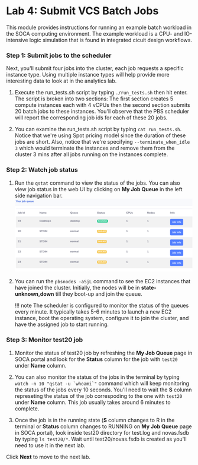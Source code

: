 # Lab 4: Submit VCS Batch Jobs

This module provides instructions for running an example batch workload in the SOCA computing environment. The example workload is a CPU- and IO-intensive logic simulation that is found in integrated cicuit design workflows.

### Step 1: Submit jobs to the scheduler

Next, you'll submit four jobs into the cluster, each job requests a specific instance type. Using multiple instance types will help provide more interesting data to look at in the analytics lab.

1. Execute the run_tests.sh script by typing `./run_tests.sh` then hit enter. The script is broken into two sections: The first section creates 5 compute instances each with 4 vCPUs then the second section submits 20 batch jobs to these instances. You'll observe that the PBS scheduler will report the corresponding job ids for each of these 20 jobs. 

1. You can examine the run_tests.sh script by typing `cat run_tests.sh`. Notice that we're using Spot pricing model since the duration of these jobs are short. Also, notice that we're specifying `--terminate_when_idle 3` which would terminate the instances and remove them from the cluster 3 mins after all jobs running on the instances complete.


### Step 2: Watch job status

1. Run the `qstat` command to view the status of the jobs. You can also view job status in the web UI by clicking on **My Job Queue** in the left side navigation bar.
    ![](../imgs/my-job-queue.png)

1. You can run the `pbsnodes -aSjL` command to see the EC2 instances that have joined the cluster. Initially, the nodes will be in **state-unknown,down** till they boot-up and join the queue.

    !!! note
        The scheduler is configured to monitor the status of the queues every minute. It typically takes 5-6 minutes to launch a new EC2 instance, boot the operating system, configure it to join the cluster, and have the assigned job to start running. 


### Step 3: Monitor test20 job

1. Monitor the status of test20 job by refreshing the **My Job Queue** page in SOCA portal and look for the **Status** column for the job with `test20` under **Name** column.

1. You can also monitor the status of the jobs in the terminal by typing `` watch -n 10 "qstat -u `whoami`" `` command which will keep monitoring the status of the jobs every 10 seconds. You'll need to wait the **S** column represeting the status of the job correspoding to the one with `test20` under **Name** column. This job usually takes around 6 minutes to complete.

1. Once the job is in the running state (**S** column changes to R in the terminal or **Status** column changes to RUNNING on **My Job Queue** page in SOCA portal), look inside test20 directory for test.log and novas.fsdb by typing `ls test20/*`. Wait until test20/novas.fsdb is created as you'll need to use it in the next lab.
 
Click **Next** to move to the next lab.
